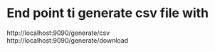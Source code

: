 # End point ti generate csv file with
http://localhost:9090/generate/csv
http://localhost:9090/generate/download